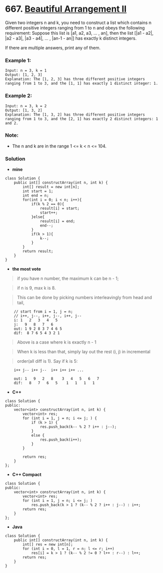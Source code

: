 # 667. [Beautiful Arrangement II](https://leetcode.com/problems/beautiful-arrangement-ii/description/)

Given two integers n and k, you need to construct a list which contains n different positive integers ranging from 1 to n and obeys the following requirement: 
Suppose this list is [a1, a2, a3, ... , an], then the list [|a1 - a2|, |a2 - a3|, |a3 - a4|, ... , |an-1 - an|] has exactly k distinct integers.

If there are multiple answers, print any of them.

### Example 1:
    Input: n = 3, k = 1
    Output: [1, 2, 3]
    Explanation: The [1, 2, 3] has three different positive integers ranging from 1 to 3, and the [1, 1] has exactly 1 distinct integer: 1.


### Example 2:
    Input: n = 3, k = 2
    Output: [1, 3, 2]
    Explanation: The [1, 3, 2] has three different positive integers ranging from 1 to 3, and the [2, 1] has exactly 2 distinct integers: 1 and 2.

### Note:
* The n and k are in the range 1 <= k < n <= 104.


### Solution

* **mine**
```
class Solution {
    public int[] constructArray(int n, int k) {
        int[] result = new int[n];
        int start = 1;
        int end = n;
        for(int i = 0; i < n; i++){
            if(k % 2 == 0){
                result[i] = start;
                start++;
            }else{
                result[i] = end;
                end--;
            }
            if(k > 1){
                k--;
            }
        }
        return result;
    }
}
```

* **the most vote**

>if you have n number, the maximum k can be n - 1;

>if n is 9, max k is 8.

>This can be done by picking numbers interleavingly from head and tail,

        // start from i = 1, j = n;
        // i++, j--, i++, j--, i++, j--
        i: 1   2   3   4   5
        j:   9   8   7   6
        out: 1 9 2 8 3 7 4 6 5
        dif:  8 7 6 5 4 3 2 1
        
>Above is a case where k is exactly n - 1

>When k is less than that, simply lay out the rest (i, j) in incremental

>order(all diff is 1). Say if k is 5:

        i++ j-- i++ j--  i++ i++ i++ ...

        out: 1   9   2   8    3   4   5   6   7
        dif:   8   7   6   5    1   1   1   1 

* **C++**
```
class Solution {
public:
    vector<int> constructArray(int n, int k) {
        vector<int> res;
        for (int i = 1, j = n; i <= j; ) {
            if (k > 1) {
                res.push_back(k-- % 2 ? i++ : j--);
            }
            else {
                res.push_back(i++);
            }
        }

        return res;
    }
};
```
* **C++ Compact**
```
class Solution {
public:
    vector<int> constructArray(int n, int k) {
        vector<int> res;
        for (int i = 1, j = n; i <= j; )
            res.push_back(k > 1 ? (k-- % 2 ? i++ : j--) : i++;
        return res;
    }
};
```
* **Java**
```
class Solution {
    public int[] constructArray(int n, int k) {
        int[] res = new int[n];
        for (int i = 0, l = 1, r = n; l <= r; i++)
            res[i] = k > 1 ? (k-- % 2 != 0 ? l++ : r--) : l++;
        return res;
    }
}
```
